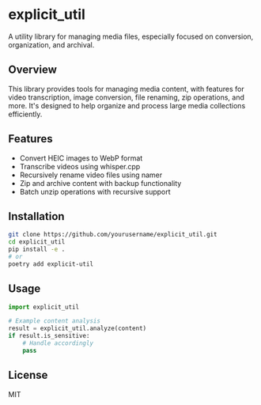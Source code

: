 # explicit_util

A utility library for managing media files, especially focused on conversion, organization, and archival.

## Overview

This library provides tools for managing media content, with features for video transcription, image conversion, file renaming, zip operations, and more. It's designed to help organize and process large media collections efficiently.

## Features

- Convert HEIC images to WebP format
- Transcribe videos using whisper.cpp
- Recursively rename video files using namer
- Zip and archive content with backup functionality
- Batch unzip operations with recursive support

## Installation

```bash
git clone https://github.com/yourusername/explicit_util.git
cd explicit_util
pip install -e .
# or
poetry add explicit-util
```

## Usage

```python
import explicit_util

# Example content analysis
result = explicit_util.analyze(content)
if result.is_sensitive:
    # Handle accordingly
    pass
```

## License

MIT